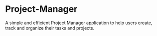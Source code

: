 # Project-Manager
A simple and efficient Project Manager application to help users create, track and organize their tasks and projects.
